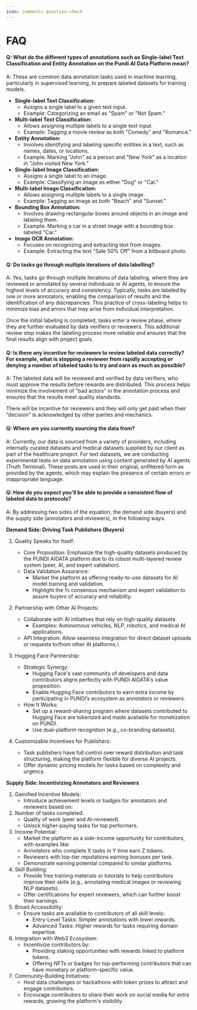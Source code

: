```yaml
---
icon: comments-question-check
---
```


# FAQ

#### Q: What do the different types of annotations such as Single-label Text Classification and Entity Annotation on the Pundi AI Data Platform mean?

A: These are common data annotation tasks used in machine learning, particularly in supervised learning, to prepare labeled datasets for training models.

* **Single-label Text Classification:**
  * Assigns a single label to a given text input.
  * Example: Categorizing an email as "Spam" or "Not Spam."
* **Multi-label Text Classification:**
  * Allows assigning multiple labels to a single text input.
  * Example: Tagging a movie review as both "Comedy" and "Romance."
* **Entity Annotation:**
  * Involves identifying and labeling specific entities in a text, such as names, dates, or locations.
  * Example: Marking "John" as a person and "New York" as a location in "John visited New York."
* **Single-label Image Classification:**
  * Assigns a single label to an image.
  * Example: Classifying an image as either "Dog" or "Cat."
* **Multi-label Image Classification:**
  * Allows assigning multiple labels to a single image.
  * Example: Tagging an image as both "Beach" and "Sunset."
* **Bounding Box Annotation:**
  * Involves drawing rectangular boxes around objects in an image and labeling them.
  * Example: Marking a car in a street image with a bounding box labeled "Car."
* **Image OCR Annotation:**
  * Focuses on recognizing and extracting text from images.
  * Example: Extracting the text "Sale 50% Off" from a billboard photo.

#### Q: Do tasks go through multiple iterations of data labelling?

A: Yes, tasks go through multiple iterations of data labeling, where they are reviewed or annotated by several individuals or AI agents, to ensure the highest levels of accuracy and consistency. Typically, tasks are labeled by one or more annotators, enabling the comparison of results and the identification of any discrepancies. This practice of cross-labeling helps to minimize bias and errors that may arise from individual interpretation.

Once the initial labeling is completed, tasks enter a review phase, where they are further evaluated by data verifiers or reviewers. This additional review step makes the labeling process more reliable and ensures that the final results align with project goals.

#### Q:  Is there any incentive for reviewers to review labeled data correctly? For example, what is stopping a reviewer from rapidly accepting or denying a number of labeled tasks to try and earn as much as possible?

A: The labeled data will be reviewed and verified by data verifiers, who must approve the results before rewards are distributed. This process helps minimize the involvement of "bad actors" in the annotation process and ensures that the results meet quality standards.

There will be incentive for reviewers and they will only get paid when their “decision” is acknowledged by other parties and mechanics.&#x20;

#### Q: Where are you currently sourcing the data from?

A: Currently, our data is sourced from a variety of providers, including internally curated datasets and medical datasets supplied by our client as part of the healthcare project. For text datasets, we are conducting experimental tests on data annotation using content generated by AI agents (Truth Terminal). These posts are used in their original, unfiltered form as provided by the agents, which may explain the presence of certain errors or inappropriate language.

#### Q: How do you expect you'll be able to provide a consistent flow of labeled data to protocols?

A: By addressing two sides of the equation, the demand side (buyers) and the supply side (annotators and reviewers), in the following ways:&#x20;

**Demand Side: Driving Task Publishers (Buyers)**

1. Quality Speaks for Itself:
   * Core Proposition: Emphasize the high-quality datasets produced by the PUNDI AIDATA platform due to its robust multi-layered review system (peer, AI, and expert validation).
   * Data Validation Assurance:
     * Market the platform as offering ready-to-use datasets for AI model training and validation.
     * Highlight the ⅔ consensus mechanism and expert validation to assure buyers of accuracy and reliability.
2. Partnership with Other AI Projects:
   * Collaborate with AI initiatives that rely on high-quality datasets.
     * Examples: Autonomous vehicles, NLP, robotics, and medical AI applications.
   * API Integration: Allow seamless integration for direct dataset uploads or requests to/from other AI platforms.\

3. Hugging Face Partnership:
   * Strategic Synergy:
     * Hugging Face's vast community of developers and data contributors aligns perfectly with PUNDI AIDATA's value proposition.
     * Enable Hugging Face contributors to earn extra income by participating in PUNDI’s ecosystem as annotators or reviewers.
   * How It Works:
     * Set up a reward-sharing program where datasets contributed to Hugging Face are tokenized and made available for monetization on PUNDI.
     * Use dual-platform recognition (e.g., co-branding datasets).
4. Customizable Incentives for Publishers:
   * Task publishers have full control over reward distribution and task structuring, making the platform flexible for diverse AI projects.
   * Offer dynamic pricing models for tasks based on complexity and urgency.

**Supply Side: Incentivizing Annotators and Reviewers**

1. Gamified Incentive Models:
   * Introduce achievement levels or badges for annotators and reviewers based on:
2. Number of tasks completed.
   * Quality of work (peer and AI-reviewed).
   * Unlock higher-paying tasks for top performers.
3. Income Potential:
   * Market the platform as a side-income opportunity for contributors, with examples like:
   * Annotators who complete X tasks in Y time earn Z tokens.
   * Reviewers with top-tier reputations earning bonuses per task.
   * Demonstrate earning potential compared to similar platforms.
4. Skill Building:
   * Provide free training materials or tutorials to help contributors improve their skills (e.g., annotating medical images or reviewing NLP datasets).
   * Offer certifications for expert reviewers, which can further boost their earnings.
5. Broad Accessibility:
   * Ensure tasks are available to contributors of all skill levels:
     * Entry-Level Tasks: Simpler annotations with lower rewards.
     * Advanced Tasks: Higher rewards for tasks requiring domain expertise.
6. Integration with Web3 Ecosystem:
   * Incentivize contributors by:
     * Providing staking opportunities with rewards linked to platform tokens.
     * Offering NFTs or badges for top-performing contributors that can have monetary or platform-specific value.
7. Community-Building Initiatives:
   * Host data challenges or hackathons with token prizes to attract and engage contributors.
   * Encourage contributors to share their work on social media for extra rewards, growing the platform's visibility.
